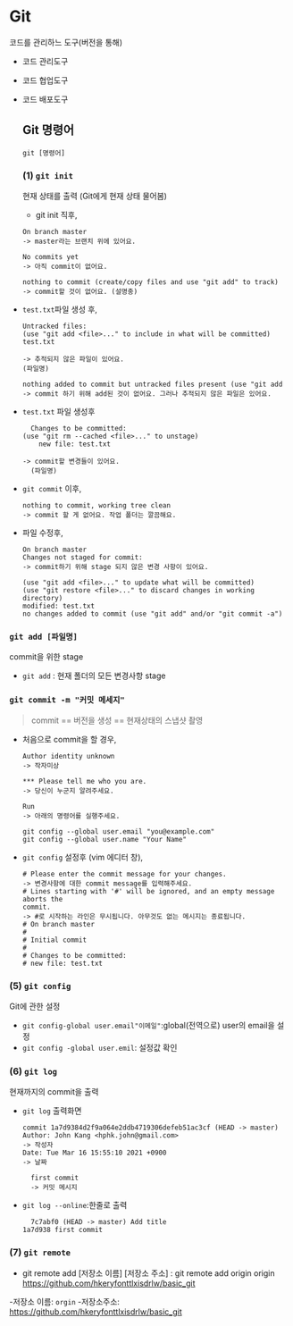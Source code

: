 # Git
코드를 관리하느 도구(버전을 통해)
- 코드 관리도구
- 코드 협업도구
- 코드 배포도구
  
  ## Git 명령어
  `git [명령어]`
  ### (1) `git init`
  현재 상태를 출력 (Git에게 현재 상태 물어봄)
  - git init 직후,
  ```
  On branch master
  -> master라는 브랜치 위에 있어요.

  No commits yet
  -> 아직 commit이 없어요.

  nothing to commit (create/copy files and use "git add" to track)
  -> commit할 것이 없어요. (설명충)

  ```
- `test.txt`파일 생성 후,
   ```
   Untracked files:
  (use "git add <file>..." to include in what will be committed)
  test.txt
  
  -> 추적되지 않은 파일이 있어요.
  (파일명)

  nothing added to commit but untracked files present (use "git add
  -> commit 하기 위해 add된 것이 없어요. 그러나 추적되지 않은 파일은 있어요.
   ```
- `test.txt` 파일 생성후
  ```
    Changes to be committed:
  (use "git rm --cached <file>..." to unstage)
      new file: test.txt
  
  -> commit할 변경들이 있어요.
    (파일명)
  ```

- `git commit` 이후,
  ```
  nothing to commit, working tree clean
  -> commit 할 게 없어요. 작업 폴더는 깔끔해요.
  ```
- 파일 수정후,
  ```
  On branch master
  Changes not staged for commit:
  -> commit하기 위해 stage 되지 않은 변경 사항이 있어요.

  (use "git add <file>..." to update what will be committed)
  (use "git restore <file>..." to discard changes in working directory)
  modified: test.txt
  no changes added to commit (use "git add" and/or "git commit -a")
  ```

### `git add [파일명]`
commit을 위한 stage
- `git add` : 현재 폴더의 모든 변경사항 stage
### `git commit -m "커밋 메세지"` 
>commit == 버전을 생성 == 현재상태의 스냅샷 촬영 
- 처음으로 commit을 할 경우,
  ```
  Author identity unknown
  -> 작자미상

  *** Please tell me who you are.
  -> 당신이 누군지 알려주세요.

  Run
  -> 아래의 명령어를 실행주세요.

  git config --global user.email "you@example.com"
  git config --global user.name "Your Name"
  ```

- `git config` 설정후 (vim 에디터 창),
  ```
  # Please enter the commit message for your changes.
  -> 변경사항에 대한 commit message를 입력해주세요.
  # Lines starting with '#' will be ignored, and an empty message aborts the
  commit.
  -> #로 시작하는 라인은 무시됩니다. 아무것도 없는 메시지는 종료됩니다.
  # On branch master
  #
  # Initial commit
  #
  # Changes to be committed:
  # new file: test.txt 
  ```


### (5) ```git config ```
Git에 관한 설정
  - `git config-global user.email"이메일"`:global(전역으로) user의 email을 설정
  - `git config -global user.emil`: 설정값 확인

### (6) ```git log ```
현재까지의 commit을 출력
- `git log` 출력화면
  ```
  commit 1a7d9384d2f9a064e2ddb4719306defeb51ac3cf (HEAD -> master)
  Author: John Kang <hphk.john@gmail.com>
  -> 작성자
  Date: Tue Mar 16 15:55:10 2021 +0900
  -> 날짜

    first commit
    -> 커밋 메시지
  ```
- `git log --online`:한줄로 출력
  ```
    7c7abf0 (HEAD -> master) Add title
  1a7d938 first commit
  ```
### (7) ```git remote ```
- git remote add [저장소 이름] [저장소 주소]
: git remote add origin origin https://github.com/hkeryfonttlxisdrlw/basic_git
  
-저장소 이름: `orgin`
-저장소주소: https://github.com/hkeryfonttlxisdrlw/basic_git






